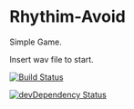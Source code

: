 # Rhythim-Avoid
Simple Game.

Insert wav file to start.

[![Build Status](https://travis-ci.org/Yukinyaa/Rhythim-Avoid.svg?branch=master)](https://travis-ci.org/dragonjet/KC3Kai)

[![devDependency Status](https://travis-ci.org/Yukinyaa/Rhythim-Avoid/dev-status.svg)](https://david-dm.org/dragonjet/KC3Kai#info=devDependencies)
